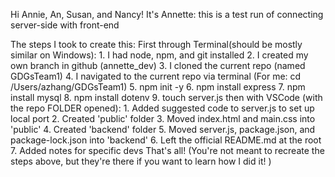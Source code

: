 Hi Annie, An, Susan, and Nancy!
It's Annette: this is a test run of connecting server-side with front-end

The steps I took to create this:
    First through Terminal(should be mostly similar on Windows):
        1. I had node, npm, and git installed
        2. I created my own branch in github (annette_dev)
        3. I cloned the current repo (named GDGsTeam1)
        4. I navigated to the current repo via terminal 
                (For me: cd /Users/azhang/GDGsTeam1) 
        5. npm init -y
        6. npm install express
        7. npm install mysql
        8. npm install dotenv
        9. touch server.js
    then with VSCode (with the repo FOLDER opened):
        1. Added suggested code to server.js to set up local port 
        2. Created 'public' folder
        3. Moved index.html and main.css into 'public'
        4. Created 'backend' folder
        5. Moved server.js, package.json, and package-lock.json into 'backend'
        6. Left the official README.md at the root
        7. Added notes for specific devs 
That's all!
(You're not meant to recreate the steps above, but they're there if you want to learn how I did it! )